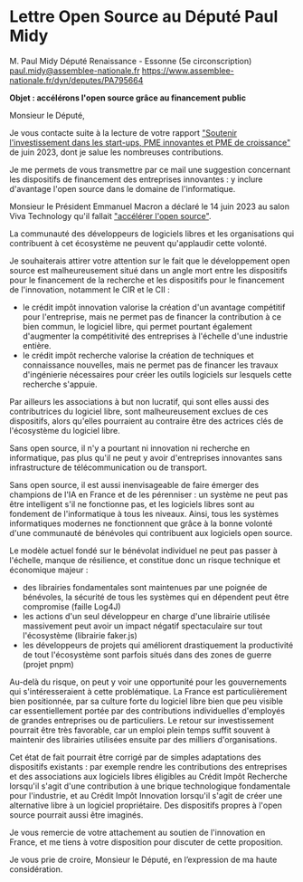 # Lettre Open Source au Député Paul Midy

M. Paul Midy
Député Renaissance - Essonne (5e circonscription) 
paul.midy@assemblee-nationale.fr
https://www.assemblee-nationale.fr/dyn/deputes/PA795664


**Objet : accélérons l'open source grâce au financement public**

Monsieur le Député,

Je vous contacte suite à la lecture de votre rapport ["Soutenir l'investissement dans les start-ups, PME innovantes et PME de croissance"](https://mission-midy.fr/assets/rapport.pdf) de juin 2023, dont je salue les nombreuses contributions.

Je me permets de vous transmettre par ce mail une suggestion concernant les dispositifs de financement des entreprises innovantes : y inclure d'avantage l'open source dans le domaine de l'informatique.

Monsieur le Président Emmanuel Macron a déclaré le 14 juin 2023 au salon Viva Technology qu'il fallait ["accélérer l'open source"](https://x.com/VivaTech/status/1669019409749352455). 

La communauté des développeurs de logiciels libres et les organisations qui contribuent à cet écosystème ne peuvent qu'applaudir cette volonté. 

Je souhaiterais attirer votre attention sur le fait que le développement open source est malheureusement situé dans un angle mort entre les dispositifs pour le financement de la recherche et les dispositifs pour le financement de l'innovation, notamment le CIR et le CII :

- le crédit impôt innovation valorise la création d'un avantage compétitif pour l'entreprise, mais ne permet pas de financer la contribution à ce bien commun, le logiciel libre, qui permet pourtant également d'augmenter la compétitivité des entreprises à l'échelle d'une industrie entière.
- le crédit impôt recherche valorise la création de techniques et connaissance nouvelles, mais ne permet pas de financer les travaux d'ingénierie nécessaires pour créer les outils logiciels sur lesquels cette recherche s'appuie.

Par ailleurs les associations à but non lucratif, qui sont elles aussi des contributrices du logiciel libre, sont malheureusement exclues de ces dispositifs, alors qu'elles pourraient au contraire être des actrices clés de l'écosystème du logiciel libre.

Sans open source, il n'y a pourtant ni innovation ni recherche en informatique, pas plus qu'il ne peut y avoir d'entreprises innovantes sans infrastructure de télécommunication ou de transport.

Sans open source, il est aussi inenvisageable de faire émerger des champions de l'IA en France et de les pérenniser : un système ne peut pas être intelligent s'il ne fonctionne pas, et les logiciels libres sont au fondement de l'informatique à tous les niveaux. Ainsi, tous les systèmes informatiques modernes ne fonctionnent que grâce à la bonne volonté d'une communauté de bénévoles qui contribuent aux logiciels open source. 

Le modèle actuel fondé sur le bénévolat individuel ne peut pas passer à l'échelle, manque de résilience, et constitue donc un risque technique et économique majeur :

- des librairies fondamentales sont maintenues par une poignée de bénévoles, la sécurité de tous les systèmes qui en dépendent peut être compromise (faille Log4J)
- les actions d'un seul développeur en charge d'une librairie utilisée massivement peut avoir un impact négatif spectaculaire sur tout l'écosystème (librairie faker.js)
- les développeurs de projets qui améliorent drastiquement la productivité de tout l'écosystème sont parfois situés dans des zones de guerre (projet pnpm)

Au-delà du risque, on peut y voir une opportunité pour les gouvernements qui s'intéresseraient à cette problématique. La France est particulièrement bien positionnée, par sa culture forte du logiciel libre bien que peu visible car essentiellement portée par des contributions individuelles d'employés de grandes entreprises ou de particuliers. Le retour sur investissement pourrait être très favorable, car un emploi plein temps suffit souvent à maintenir des librairies utilisées ensuite par des milliers d'organisations.

Cet état de fait pourrait être corrigé par de simples adaptations des dispositifs existants : par exemple rendre les contributions des entreprises et des associations aux logiciels libres éligibles au Crédit Impôt Recherche lorsqu'il s'agit d'une contribution à une brique technologique fondamentale pour l'industrie, et au Crédit Impôt Innovation lorsqu'il s'agit de créer une alternative libre à un logiciel propriétaire. Des dispositifs propres à l'open source pourrait aussi être imaginés.

Je vous remercie de votre attachement au soutien de l'innovation en France, et me tiens à votre disposition pour discuter de cette proposition.

Je vous prie de croire, Monsieur le Député, en l’expression de ma haute considération.